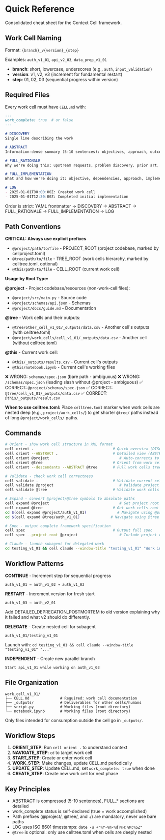 # Quick Reference

Consolidated cheat sheet for the Context Cell framework.

## Work Cell Naming

Format: `{branch}_v{version}_{step}`

Examples: `auth_v1_01`, `api_v2_03`, `data_prep_v1_01`

- **branch**: short, lowercase, underscores (e.g., `auth`, `input_validation`)
- **version**: v1, v2, v3 (increment for fundamental restart)
- **step**: 01, 02, 03 (sequential progress within version)

## Required Files

Every work cell must have `CELL.md` with:

```markdown
---
work_complete: true  # or false
---

# DISCOVERY
Single line describing the work

# ABSTRACT
Information-dense summary (5-10 sentences): objectives, approach, outcomes, results, blockers, next steps. Use specific metrics, concrete tech names, references, quantified results.

# FULL_RATIONALE
Why we're doing this: upstream requests, problem discovery, prior art, alternatives considered, strategic decisions.

# FULL_IMPLEMENTATION
What and how we're doing it: objective, dependencies, approach, implementation details, results, outputs, decisions, blockers, next steps.

# LOG
- 2025-01-01T00:00:00Z: Created work cell
- 2025-01-01T12:30:00Z: Completed initial implementation
```

Order is strict: YAML frontmatter → DISCOVERY → ABSTRACT → FULL_RATIONALE → FULL_IMPLEMENTATION → LOG

## Path Conventions

**CRITICAL: Always use explicit prefixes**

- `@project/path/to/file` - PROJECT_ROOT (project codebase, marked by cellproject.toml)
- `@tree/path/to/file` - TREE_ROOT (work cells hierarchy, marked by celltree.toml, optional)
- `@this/path/to/file` - CELL_ROOT (current work cell)

**Usage by Root Type:**

**@project** - Project codebase/resources (non-work-cell files):
- `@project/src/main.py` - Source code
- `@project/schemas/api.json` - Schemas
- `@project/docs/guide.md` - Documentation

**@tree** - Work cells and their outputs:
- `@tree/other_cell_v1_01/_outputs/data.csv` - Another cell's outputs (with celltree.toml)
- `@project/work_cells/cell_v1_01/_outputs/data.csv` - Another cell (without celltree.toml)

**@this** - Current work cell:
- `@this/_outputs/results.csv` - Current cell's outputs
- `@this/notebook.ipynb` - Current cell's working files

❌ WRONG: `schemas/spec.json` (bare path - ambiguous)
❌ WRONG: `/schemas/spec.json` (leading slash without @project - ambiguous)
✅ CORRECT: `@project/schemas/spec.json`
✅ CORRECT: `@tree/cell_v1_01/_outputs/data.csv`
✅ CORRECT: `@this/_outputs/result.csv`

**When to use celltree.toml:**
Place `celltree.toml` marker when work cells are nested deep (e.g., `project/work_cells/`) to get shorter `@tree/` paths instead of long `@project/work_cells/` paths.

## Commands

```bash
# Orient - show work cell structure in XML format
cell orient .                                    # Quick overview (DISCOVERY)
cell orient --ABSTRACT .                         # Detailed view (ABSTRACT)
cell orient @project                                # Auto-corrects to @tree (with warning if different)
cell orient @tree                                # Orient from work cells root (explicit)
cell orient --descendants --ABSTRACT @tree       # Full work cells tree

# Validate - check work cell correctness
cell validate .                                  # Validate current cell
cell validate @project                              # Validate project root
cell validate @tree                              # Validate work cells root

# Expand - convert @project/@tree symbols to absolute paths
cell expand @project                                # Get project root path
cell expand @tree                                # Get work cells root path
cd $(cell expand @project/auth_v1_01)              # Navigate using @project
cd $(cell expand @tree/auth_v1_01)              # Navigate using @tree

# Spec - output complete framework specification
cell spec                                        # Output full spec
cell spec --project-root @project                   # Include project context

# Claude - launch subagent for delegated work
cd testing_v1_01 && cell claude --window-title "testing_v1_01" "Work in current cell"
```

## Workflow Patterns

**CONTINUE** - Increment step for sequential progress
```
auth_v1_01 → auth_v1_02 → auth_v1_03
```

**RESTART** - Increment version for fresh start
```
auth_v1_03 → auth_v2_01
```
Add DETAILED_DEPRECATION_POSTMORTEM to old version explaining why it failed and what v2 should do differently.

**DELEGATE** - Create nested cell for subagent
```
auth_v1_01/testing_v1_01
```
Launch with: `cd testing_v1_01 && cell claude --window-title "testing_v1_01" "..."`

**INDEPENDENT** - Create new parallel branch
```
Start api_v1_01 while working on auth_v1_03
```

## File Organization

```
work_cell_v1_01/
├── CELL.md              # Required: work cell documentation
├── _outputs/            # Deliverables for other cells/humans
├── script.py            # Working files (root directory)
└── notebook.ipynb       # Working files (root directory)
```

Only files intended for consumption outside the cell go in `_outputs/`.

## Workflow Steps

1. **ORIENT_STEP**: Run `cell orient .` to understand context
2. **NAVIGATE_STEP**: `cd` to target work cell
3. **START_STEP**: Create or enter work cell
4. **WORK_STEP**: Make changes, update CELL.md periodically
5. **UPDATE_STEP**: Update CELL.md, set `work_complete: true` when done
6. **CREATE_STEP**: Create new work cell for next phase

## Key Principles

- ABSTRACT is compressed (5-10 sentences), FULL_* sections are detailed
- work_complete status is self-declared (true = work accomplished)
- Path prefixes (@project/, @tree/, and ./) are mandatory, never use bare paths
- LOG uses ISO 8601 timestamps: `date -u +"%Y-%m-%dT%H:%M:%SZ"`
- `@tree` is optional: only use celltree.toml when cells are deeply nested
